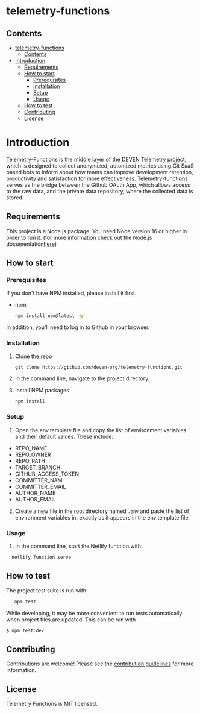 # telemetry-functions

## Contents

- [telemetry-functions](#telemetry-functions)
  - [Contents](#contents)
- [Introduction](#introduction)
  - [Requirements](#requirements)
  - [How to start](#how-to-start)
    - [Prerequisites](#prerequisites)
    - [Installation](#installation)
    - [Setup](#setup)
    - [Usage](#usage)
  - [How to test](#how-to-test)
  - [Contributing](#contributing)
  - [License](#license)

# Introduction

Telemetry-Functions is the middle layer of the DEVEN Telemetry project, which is designed to collect anonymized, automized metrics using Git SaaS based bots to inform about how teams can improve development retention, productivity and satisfaction for more effectiveness. Telemetry-functions serves as the bridge between the Github OAuth App, which allows access to the raw data, and the private data repository, where the collected data is stored.

## Requirements

This project is a Node.js package. You need Node version 16 or higher in order to run it. (for more information check out the Node.js documentation[here](https://nodejs.org/en/docs/))

## How to start

### Prerequisites

If you don't have NPM installed, please install it first.

- npm

  ```sh
  npm install npm@latest -g
  ```

In addition, you'll need to log in to Github in your browser.

### Installation

1. Clone the repo

   ```sh
   git clone https://github.com/deven-org/telemetry-functions.git
   ```

2. In the command line, navigate to the project directory.
3. Install NPM packages

   ```sh
   npm install
   ```

### Setup

1. Open the env.template file and copy the list of environment variables and their default values. These include:

- REPO_NAME
- REPO_OWNER
- REPO_PATH
- TARGET_BRANCH
- GITHUB_ACCESS_TOKEN
- COMMITTER_NAM
- COMMITTER_EMAIL
- AUTHOR_NAME
- AUTHOR_EMAIL

2. Create a new file in the root directory named `.env` and paste the list of environment variables in, exactly as it appears in the env.template file.

### Usage

1. In the command line, start the Netlify function with:

```sh
  netlify function serve
```

## How to test

The project test suite is run with

```sh
   npm test
```

While developing, it may be more convenient to run tests automatically when project files are updated. This can be run with

```sh
$ npm test:dev
```

## Contributing

Contributions are welcome! Please see the [contribution guidelines](./doc/CONTRIBUTE.md) for more information.

## License

Telemetry Functions is MIT licensed.
